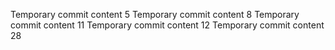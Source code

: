 Temporary commit content 5
Temporary commit content 8
Temporary commit content 11
Temporary commit content 12
Temporary commit content 28
